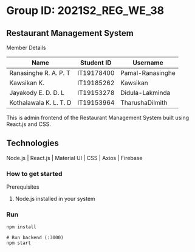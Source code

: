 # Group ID: 2021S2_REG_WE_38
## Restaurant Management System

Member Details

|         Name            | Student ID   |   Username      |
| ----------------------- | ------------ | ----------------|
| Ranasinghe R. A. P. T   | IT19178400   | Pamal-Ranasinghe|
| Kawsikan K.             | IT19185262   | Kawsikan        |
| Jayakody E. D. D. L     | IT19153278   | Didula-Lakminda |
| Kothalawala K. L. T. D  | IT19153964   | TharushaDilmith |

This is admin frontend of the Restaurant Management System built using React.js and CSS.

## Technologies
Node.js | React.js | Material UI | CSS | Axios | Firebase

### How to get started

Prerequisites
1. Node.js installed in your system

### Run
```
npm install
```
```
# Run backend (:3000) 
npm start
```
